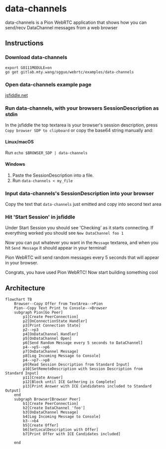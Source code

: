# data-channels
data-channels is a Pion WebRTC application that shows how you can send/recv DataChannel messages from a web browser

## Instructions
### Download data-channels
```
export GO111MODULE=on
go get gitlab.mty.wang/sgguo/webrtc/examples/data-channels
```

### Open data-channels example page
[jsfiddle.net](https://jsfiddle.net/e41tgovp/)

### Run data-channels, with your browsers SessionDescription as stdin
In the jsfiddle the top textarea is your browser's session description, press `Copy browser SDP to clipboard` or copy the base64 string manually and:
#### Linux/macOS
Run `echo $BROWSER_SDP | data-channels`
#### Windows
1. Paste the SessionDescription into a file.
1. Run `data-channels < my_file`

### Input data-channels's SessionDescription into your browser
Copy the text that `data-channels` just emitted and copy into second text area

### Hit 'Start Session' in jsfiddle
Under Start Session you should see 'Checking' as it starts connecting. If everything worked you should see `New DataChannel foo 1`

Now you can put whatever you want in the `Message` textarea, and when you hit `Send Message` it should appear in your terminal!

Pion WebRTC will send random messages every 5 seconds that will appear in your browser.

Congrats, you have used Pion WebRTC! Now start building something cool

## Architecture

```mermaid
flowchart TB
    Browser--Copy Offer from TextArea-->Pion
    Pion--Copy Text Print to Console-->Browser
    subgraph Pion[Go Peer]
        p1[Create PeerConnection]
        p2[OnConnectionState Handler]
        p3[Print Connection State]
        p2-->p3
        p4[OnDataChannel Handler]
        p5[OnDataChannel Open]
        p6[Send Random Message every 5 seconds to DataChannel]
        p4-->p5-->p6
        p7[OnDataChannel Message]
        p8[Log Incoming Message to Console]
        p4-->p7-->p8
        p9[Read Session Description from Standard Input]
        p10[SetRemoteDescription with Session Description from Standard Input]
        p11[Create Answer]
        p12[Block until ICE Gathering is Complete]
        p13[Print Answer with ICE Candidatens included to Standard Output]
    end
    subgraph Browser[Browser Peer]
        b1[Create PeerConnection]
        b2[Create DataChannel 'foo']
        b3[OnDataChannel Message]
        b4[Log Incoming Message to Console]
        b3-->b4
        b5[Create Offer]
        b6[SetLocalDescription with Offer]
        b7[Print Offer with ICE Candidates included]

    end
```
